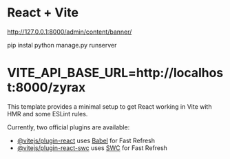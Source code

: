 # React + Vite

<!-- Command for run admin pannel -->
http://127.0.0.1:8000/admin/content/banner/

<!-- To run Backend -->
pip instal
python manage.py runserver


<!-- Base url of localhost -->
# VITE_API_BASE_URL=http://localhost:8000/zyrax



This template provides a minimal setup to get React working in Vite with HMR and some ESLint rules.

Currently, two official plugins are available:

- [@vitejs/plugin-react](https://github.com/vitejs/vite-plugin-react/blob/main/packages/plugin-react/README.md) uses [Babel](https://babeljs.io/) for Fast Refresh
- [@vitejs/plugin-react-swc](https://github.com/vitejs/vite-plugin-react-swc) uses [SWC](https://swc.rs/) for Fast Refresh

